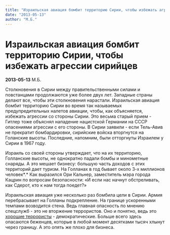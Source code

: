 ```yaml
---
title: "Израильская авиация бомбит территорию Сирии, чтобы избежать агрессии сирийцев"
date: "2013-05-13"
author: "М.Б."
---
```


# Израильская авиация бомбит территорию Сирии, чтобы избежать агрессии сирийцев

**2013-05-13** М.Б.

Столкновения в Сирии между правительственными силами и повстанцами продолжаются уже более двух лет. Западные страны делают все, чтобы эти столкновения нарастали. Израильская авиация бомбит территорию Сирии во время так называемых предупредительных налетов авиации, чтобы, как объясняется, избежать агрессии со стороны Сирии. Это весьма старый прием - Гитлер тоже объяснял нападение нацистской Германии на СССР опасениями агрессии с его стороны. В Сирии заявили - если Тель-Авив не прекратит бомбардировки, сирийские войска вторгнутся на Голанские высоты. Последние, напомним, были отторгнуты Израилем у Сирии в 1967 году.

Израиль со своей стороны утверждает, что на их территорию, Голланские высоты, не однократно падали бомбы и минометные снаряды. А это мешает бизнесу: большую часть доходов с этих территорий дает туризм. На Голланах в год бывает около 3-х миллионов человек*.* Как выразился Ори Кальнер, заместитель мэра города Кацрин по вопросам безопасности: «И если нас начнут обстреливать, как Сдерот, кто к нам тогда поедет?»

Израильская авиация уже несколько раз бомбила цели в Сирии. Армия перебрасывает на Голланы подкрепление. На границе ускоренными темпами возводится стена. Ведь главная опасность по мнению спецслужб - это не вторжение террористов. Оно и понятно, ведь это [хорошие террористы](http://sana.sy/rus/326/2013/05/13/481922.htm) - демократические. Больше всего здесь опасаются беженцев, которые в любой момент десятками тысяч хлынут через границу. А это опять же плохо для бизнеса.